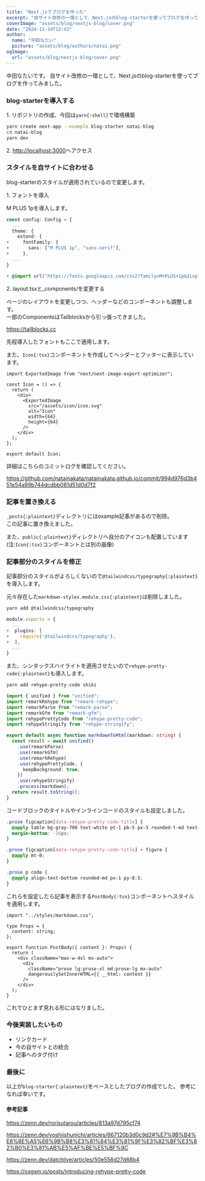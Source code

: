 ```yaml
---
title: "Next.jsでブログを作った"
excerpt: "自サイト改修の一環として、Next.jsのblog-starterを使ってブログを作ってみました。"
coverImage: "assets/blog/nextjs-blog/cover.png"
date: "2024-11-14T12:43"
author:
  name: "中田なたい"
  picture: "assets/blog/authors/natai.png"
ogImage:
  url: "assets/blog/nextjs-blog/cover.png"
---
```


中田なたいです。
自サイト改修の一環として、Next.jsのblog-starterを使ってブログを作ってみました。

### blog-starterを導入する

1\. リポジトリの作成、今回は`yarn{:shell}`で環境構築

```bash title="shell"
yarn create next-app --example blog-starter natai-blog
cd natai-blog
yarn dev
```

2\. [http://localhost:3000](http://localhost:3000)へアクセス

### スタイルを自サイトに合わせる

blog-starterのスタイルが適用されているので変更します。

1\. フォントを導入

M PLUS 1pを導入します。

```ts title="tailwond.config.ts"
const config: Config = {
  ...
  theme: {
    extend: {
+     fontFamily: {
+       sans: ["M PLUS 1p", "sans-serif"],
+     },
  ...
}
```

```css title="src/app/globals.css"
+ @import url("https://fonts.googleapis.com/css2?family=M+PLUS+1p&display=swap");
```

2\. layout.tsxと\_components/を変更する

ページのレイアウトを変更しつつ、ヘッダーなどのコンポーネントも調整します。<br>
一部のComponentsはTailblocksから引っ張ってきました。

https://tailblocks.cc

先程導入したフォントもここで適用します。

また、`Icon{:tsx}`コンポーネントを作成してヘッダーとフッターに表示しています。

```tsx title="src/app/_conponents/Icon.tsx"
import ExportedImage from "next/next-image-export-optimizer";

const Icon = () => {
  return (
    <div>
      <ExportedImage
        src="/assets/icon/icon.svg"
        alt="Icon"
        width={64}
        height={64}
      />
    </div>
  );
};

export default Icon;
```

詳細はこちらのコミットログを確認してください。

https://github.com/natainakata/natainakata.github.io/commit/994d976d3b451e54a99b744dcdbb081d51d0d7f2

### 記事を置き換える

`_posts{:plaintext}`ディレクトリにはexample記事があるので削除。<br>
この記事に置き換えました。

また、`public{:plaintext}`ディレクトリへ自分のアイコンも配置しています (注:`Icon{:tsx}`コンポーネントとは別の画像)

### 記事部分のスタイルを修正

記事部分のスタイルがよろしくないので`@tailwindcss/typography{:plaintext}`を導入します。

元々存在した`markdown-styles.module.css{:plaintext}`は削除しました。

```bash title="shell"
yarn add @tailwindcss/typography
```

```ts title="tailwind.config.ts"
module.exports = {
  ...
+  plugins: [
+    require('@tailwindcss/typography'),
+  ],
  ...
}
```

また、シンタックスハイライトを適用させたいので`rehype-pretty-code{:plaintext}`も導入します。

```bash title="shell"
yarn add rehype-pretty-code shiki
```

```ts title="src/lib/markdownToHtml.ts"
import { unified } from "unified";
import remarkRehype from "remark-rehype";
import remarkParse from "remark-parse";
import remarkGfm from "remark-gfm";
import rehypePrettyCode from "rehype-pretty-code";
import rehypeStringify from "rehype-stringify";

export default async function markdownToHtml(markdown: string) {
  const result = await unified()
    .use(remarkParse)
    .use(remarkGfm)
    .use(remarkRehype)
    .use(rehypePrettyCode, {
      keepBackground: true,
    })
    .use(rehypeStringify)
    .process(markdown);
  return result.toString();
}
```

コードブロックのタイトルやインラインコードのスタイルも設定しました。

```css title="src/styles/markdown.css"
.prose figcaption[data-rehype-pretty-code-title] {
  @apply table bg-gray-700 text-white pt-1 pb-5 px-3 rounded-t-md text-sm;
  margin-bottom: -16px;
}

.prose figcaption[data-rehype-pretty-code-title] + figure {
  @apply mt-0;
}

.prose p code {
  @apply align-text-bottom rounded-md px-1 py-0.5;
}
```

これらを設定したら記事を表示する`PostBody{:tsx}`コンポーネントへスタイルを適用します。

```tsx title="src/app/_components/post-body.tsx"
import "../styles/markdown.css";

type Props = {
  content: string;
};

export function PostBody({ content }: Props) {
  return (
    <div className="max-w-4xl mx-auto">
      <div
        className="prose lg:prose-xl md:prose-lg mx-auto"
        dangerouslySetInnerHTML={{ __html: content }}
      />
    </div>
  );
}
```

これでひとまず見れる形にはなりました。

### 今後実装したいもの

- リンクカード
- 今の自サイトとの統合
- 記事へのタグ付け

### 最後に

以上が`blog-starter{:plaintext}`をベースとしたブログの作成でした。
参考になれば幸いです。

#### 参考記事

https://zenn.dev/rorisutarou/articles/813a97d795cf74

https://zenn.dev/yoshiishunichi/articles/667120b3d0c9d2#%E7%9B%B4%E6%8E%A5%E6%9B%B8%E3%81%84%E3%81%9F%E3%82%BF%E3%82%B0%E3%81%AB%E5%AF%BE%E5%BF%9C

https://zenn.dev/datchlive/articles/50e556d27d68b4

https://osgsm.io/posts/introducing-rehype-pretty-code
